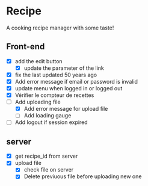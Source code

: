 # Recipe
A cooking recipe manager with some taste!

## Front-end
- [x] add the edit button
	- [x] update the parameter of the link
- [x] fix the last updated 50 years ago
- [x] Add error message if email or password is invalid
- [x] update menu when logged in or logged out
- [x] Vérifier le compteur de recettes
- [ ] Add uploading file
	- [x] Add error message for upload file
	- [ ] Add loading gauge
- [ ] Add logout if session expired

## server
- [x] get recipe_id from server
- [x] upload file
	- [x] check file on server
	- [x] Delete previuous file before uploading new one
